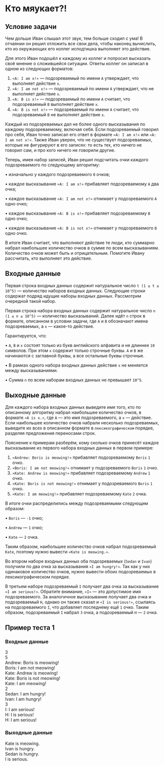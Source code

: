 # Кто мяукает?!

## Условие задачи
Чем дольше Иван слышал этот звук, тем больше сходил с ума! В отчаянии он решил отложить все свои дела, чтобы наконец вычислить, кто из окружающих его коллег исподтишка выполняет это действие.

Для этого Иван подошёл к каждому из коллег и попросил высказать своё мнение о сложившейся ситуации. Ответы коллег он записал в одном из следующих форматов:

1. `«A: I am x!»` — подозреваемый по имени `A` утверждает, что выполняет действие `x`.
2. `«A: I am not x!»` — подозреваемый по имени `A` утверждает, что не выполняет действие `x`.
3. `«A: B is x!»` — подозреваемый по имени `A` считает, что подозреваемый `B` выполняет действие `x`.
4. `«A: B is not x!»` — подозреваемый по имени `A` считает, что подозреваемый `B` не выполняет действие `x`.

Каждый из подозреваемых дал не более одного высказывания по каждому подозреваемому, включая себя. Если подозреваемый говорил про себя, Иван точно записал его ответ в формате `«A: I am x!»` или `«A: I am not x!»`. Также Иван уверен, что не существует подозреваемых, которые не фигурируют в его записях: то есть тех, кто ничего не говорил сам, и про кого ничего не говорили другие.

Теперь, имея набор записей, Иван решил подсчитать очки каждого подозреваемого по следующему алгоритму:

• изначально у каждого подозреваемого `0` очков;

• каждое высказывание `«A: I am x!»` прибавляет подозреваемому `A` два очка;

• каждое высказывание `«A: I am not x!»` отнимает у подозреваемого `A` одно очко;

• каждое высказывание `«A: B is x!»` прибавляет подозреваемому `B` одно очко;

• каждое высказывание `«A: B is not x!»` отнимает у подозреваемого `B` одно очко.

В итоге Иван считает, что выполняют действие те люди, кто суммарно набрал наибольшее количество очков в сумме по всем высказываниям. Количество очков может быть и отрицательным. Помогите Ивану рассчитать, кто выполняет это действие.

## Входные данные
Первая строка входных данных содержит натуральное число `t (1 ≤ t ≤ 10^5)` — количество наборов входных данных. Следующие строки содержат подряд идущие наборы входных данных. Рассмотрим очередной такой набор.

Первая строка набора входных данных содержит натуральное число `n (1 ≤ n ≤ 10^5)` — количество высказываний. Далее идёт `n` строк в формате, описанном в условии задачи, где `A` и `B` обозначают имена подозреваемых, а `x` — какое-то действие.

Гарантируется, что:

• `A`, `B` и `x` состоят только из букв английского алфавита и не длиннее `10` символов. При этом `x` содержит только строчные буквы. `A` и `B` же начинаются с заглавной буквы, а все остальные буквы строчные.

• В рамках одного набора входных данных действие `x` не меняется между высказываниями.

• Сумма `n` по всем наборам входных данных не превышает `10^5`.

## Выходные данные
Для каждого набора входных данных выведите имя того, кто по описанному алгоритму набрал наибольшее количество очков, в формате `«A is x.»`, где `A` — это имя подозреваемого, а `x` — действие. Если наибольшее количество очков набрали несколько подозреваемых, выведите их всех в описанном формате в `лексикографическом` порядке, разделяя предложения переносами строк.

Пояснение к примерам разберём, кому сколько очков принесёт каждое высказывание из первого набора входных данных в первом примере:

1. `«Andrew: Boris is meowing!»` прибавляет подозреваемому `Boris` `1` очко.
2. `«Boris: I am not meowing!»` отнимает у подозреваемого `Boris` `1` очко.
3. `«Kate: Andrew is meowing!»` прибавляет подозреваемому `Andrew` `1` очко.
4. `«Kate: Boris is not meowing!»` отнимает у подозреваемого `Boris` `1` очко.
5. `«Kate: I am meowing!»` прибавляет подозреваемому `Kate` `2` очка.

В итоге очки распределились между подозреваемыми следующим образом:

• `Boris` — `-1` очко;

• `Andrew` — `1` очко;

• `Kate` — `2` очка.

Таким образом, наибольшее количество очков набрал подозреваемый `Kate`, поэтому нужно вывести `«Kate is meowing.»`.

Во втором наборе входных данных оба подозреваемых (`Sedan` и `Ivan`) получили по два очка за высказывания `«I am hungry!»`. 
Так как у них одинаковое количество очков, нужно вывести обоих подозреваемых в лексикографическом порядке.

В третьем наборе подозреваемый `I` получает два очка за высказывание `«I am serious!»`. Обратите внимание, `«I»` — это допустимое имя подозреваемого. За аналогичное высказывание получает два очка и подозреваемый `H`, однако он также сказал и `«I is serious!»`, ссылаясь на подозреваемого `I`, что добавляет последнему ещё `1` очко. Таким образом, подозреваемый `I` набрал `3` очка, а подозреваемый `H` — `2` очка.

## Пример теста 1
### Входные данные
3\
5\
Andrew: Boris is meowing!\
Boris: I am not meowing!\
Kate: Andrew is meowing!\
Kate: Boris is not meowing!\
Kate: I am meowing!\
2\
Sedan: I am hungry!\
Ivan: I am hungry!\
3\
I: I am serious!\
H: I is serious!\
H: I am serious!
### Выходные данные
Kate is meowing.\
Ivan is hungry.\
Sedan is hungry.\
I is serious.
